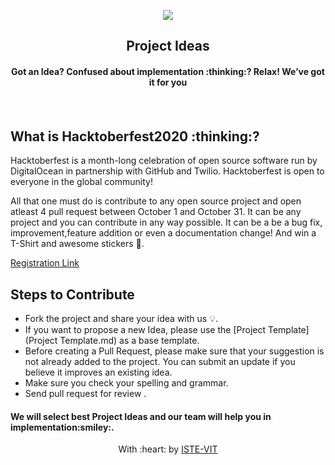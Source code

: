<p align="center">
<a href="https://istevit.in/">
	<img src="https://embed-fastly.wistia.com/deliveries/49bd387c40e2c5aada92abdf973bc46d.webp?image_crop_resized=960x540">
</a>
	<h2 align="center">Project Ideas</h2>
	<h4 align="center">Got an Idea? Confused about implementation :thinking:?
Relax! We’ve got it for you<h4>
</p>


<br> 

<h2>
 What is Hacktoberfest2020 :thinking:? 
</h2>
Hacktoberfest is a month-long celebration of open source software run by DigitalOcean in partnership with GitHub and Twilio. Hacktoberfest is open to everyone in the global community!

All that one must do is contribute to any open source project and open atleast 4 pull request between October 1 and October 31. It can be any project and you can contribute in any way possible. It can be a be a bug fix, improvement,feature addition  or even a documentation change! And win a T-Shirt and awesome stickers :star_struck:.


[Registration Link](https://hacktoberfest.digitalocean.com/)



## Steps to Contribute


* Fork the project and share your idea with us 💡.
*  If you want to propose a new Idea, please use the [Project Template](Project Template.md) as a base template.
* Before creating a Pull Request, please make sure that your suggestion is not already added to the project. You can submit an update if you believe it improves an existing idea.
* Make sure you check your spelling and grammar.
* Send pull request for review .

<h4 >We will select best Project Ideas and our team will help you in implementation:smiley:. </h4>




<p align="center">
	With :heart: by <a href="https://istevit.in/" target="_blank">ISTE-VIT</a>
</p>

